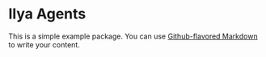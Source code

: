 # Ilya Agents

This is a simple example package. You can use
[Github-flavored Markdown](https://guides.github.com/features/mastering-markdown/)
to write your content.
